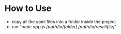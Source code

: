 # How to Use

- copy all the yaml files into a folder inside the project
- run "_node app.js [path/to/folder] [path/to/resultfile]_" 